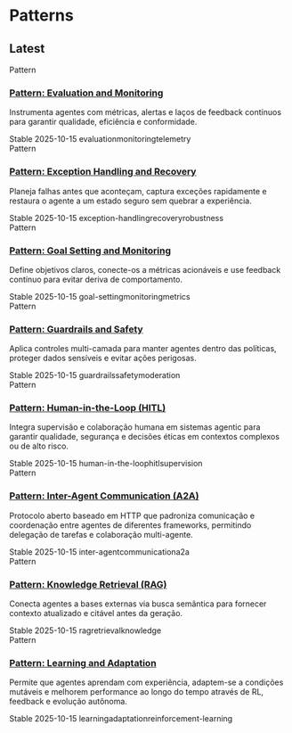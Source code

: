 # Patterns

## Latest
<div class="kg-grid">
  <div class="kg-card">
    <div class="kg-card__type">Pattern</div>
    <h3><a href="./evaluation-and-monitoring/">Pattern: Evaluation and Monitoring</a></h3>
    <p class="kg-card__summary">Instrumenta agentes com métricas, alertas e laços de feedback contínuos para garantir qualidade, eficiência e conformidade.</p>
    <div class="kg-card__meta">
      <span class="kg-badge kg-badge--status">Stable</span>
      <span class="kg-badge kg-badge--date">2025-10-15</span>
      <span class="kg-badge">evaluation</span><span class="kg-badge">monitoring</span><span class="kg-badge">telemetry</span>
    </div>
  </div>
  <div class="kg-card">
    <div class="kg-card__type">Pattern</div>
    <h3><a href="./exception-handling-recovery/">Pattern: Exception Handling and Recovery</a></h3>
    <p class="kg-card__summary">Planeja falhas antes que aconteçam, captura exceções rapidamente e restaura o agente a um estado seguro sem quebrar a experiência.</p>
    <div class="kg-card__meta">
      <span class="kg-badge kg-badge--status">Stable</span>
      <span class="kg-badge kg-badge--date">2025-10-15</span>
      <span class="kg-badge">exception-handling</span><span class="kg-badge">recovery</span><span class="kg-badge">robustness</span>
    </div>
  </div>
  <div class="kg-card">
    <div class="kg-card__type">Pattern</div>
    <h3><a href="./goal-setting-and-monitoring/">Pattern: Goal Setting and Monitoring</a></h3>
    <p class="kg-card__summary">Define objetivos claros, conecte-os a métricas acionáveis e use feedback contínuo para evitar deriva de comportamento.</p>
    <div class="kg-card__meta">
      <span class="kg-badge kg-badge--status">Stable</span>
      <span class="kg-badge kg-badge--date">2025-10-15</span>
      <span class="kg-badge">goal-setting</span><span class="kg-badge">monitoring</span><span class="kg-badge">metrics</span>
    </div>
  </div>
  <div class="kg-card">
    <div class="kg-card__type">Pattern</div>
    <h3><a href="./guardrails-safety-patterns/">Pattern: Guardrails and Safety</a></h3>
    <p class="kg-card__summary">Aplica controles multi-camada para manter agentes dentro das políticas, proteger dados sensíveis e evitar ações perigosas.</p>
    <div class="kg-card__meta">
      <span class="kg-badge kg-badge--status">Stable</span>
      <span class="kg-badge kg-badge--date">2025-10-15</span>
      <span class="kg-badge">guardrails</span><span class="kg-badge">safety</span><span class="kg-badge">moderation</span>
    </div>
  </div>
  <div class="kg-card">
    <div class="kg-card__type">Pattern</div>
    <h3><a href="./human-in-the-loop/">Pattern: Human-in-the-Loop (HITL)</a></h3>
    <p class="kg-card__summary">Integra supervisão e colaboração humana em sistemas agentic para garantir qualidade, segurança e decisões éticas em contextos complexos ou de alto risco.</p>
    <div class="kg-card__meta">
      <span class="kg-badge kg-badge--status">Stable</span>
      <span class="kg-badge kg-badge--date">2025-10-15</span>
      <span class="kg-badge">human-in-the-loop</span><span class="kg-badge">hitl</span><span class="kg-badge">supervision</span>
    </div>
  </div>
  <div class="kg-card">
    <div class="kg-card__type">Pattern</div>
    <h3><a href="./inter-agent-communication-a2a/">Pattern: Inter-Agent Communication (A2A)</a></h3>
    <p class="kg-card__summary">Protocolo aberto baseado em HTTP que padroniza comunicação e coordenação entre agentes de diferentes frameworks, permitindo delegação de tarefas e colaboração multi-agente.</p>
    <div class="kg-card__meta">
      <span class="kg-badge kg-badge--status">Stable</span>
      <span class="kg-badge kg-badge--date">2025-10-15</span>
      <span class="kg-badge">inter-agent</span><span class="kg-badge">communication</span><span class="kg-badge">a2a</span>
    </div>
  </div>
  <div class="kg-card">
    <div class="kg-card__type">Pattern</div>
    <h3><a href="./knowledge-retrieval-rag/">Pattern: Knowledge Retrieval (RAG)</a></h3>
    <p class="kg-card__summary">Conecta agentes a bases externas via busca semântica para fornecer contexto atualizado e citável antes da geração.</p>
    <div class="kg-card__meta">
      <span class="kg-badge kg-badge--status">Stable</span>
      <span class="kg-badge kg-badge--date">2025-10-15</span>
      <span class="kg-badge">rag</span><span class="kg-badge">retrieval</span><span class="kg-badge">knowledge</span>
    </div>
  </div>
  <div class="kg-card">
    <div class="kg-card__type">Pattern</div>
    <h3><a href="./learning-and-adaptation/">Pattern: Learning and Adaptation</a></h3>
    <p class="kg-card__summary">Permite que agentes aprendam com experiência, adaptem-se a condições mutáveis e melhorem performance ao longo do tempo através de RL, feedback e evolução autônoma.</p>
    <div class="kg-card__meta">
      <span class="kg-badge kg-badge--status">Stable</span>
      <span class="kg-badge kg-badge--date">2025-10-15</span>
      <span class="kg-badge">learning</span><span class="kg-badge">adaptation</span><span class="kg-badge">reinforcement-learning</span>
    </div>
  </div>
</div>
